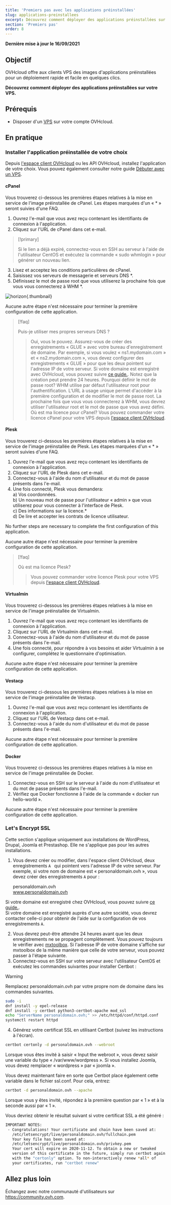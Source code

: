 ```yaml
---
title: 'Premiers pas avec les applications préinstallées'
slug: applications-preinstallees
excerpt: Découvrez comment déployer des applications préinstallées sur votre VPS
section: 'Premiers pas'
order: 8
---
```


**Dernière mise à jour le 16/09/2021**

## Objectif

OVHcloud offre aux clients VPS des images d'applications préinstallées pour un déploiement rapide et facile en quelques clics.

**Découvrez comment déployer des applications préinstallées sur votre VPS.**

## Prérequis

- Disposer d'un [VPS](https://www.ovhcloud.com/fr/vps/) sur votre compte OVHcloud.

## En pratique

### Installer l'application préinstallée de votre choix

Depuis [l'espace client OVHcloud](https://www.ovh.com/auth/?action=gotomanager&from=https://www.ovh.com/fr/&ovhSubsidiary=fr) ou les API OVHcloud, installez l'application de votre choix. Vous pouvez également consulter notre guide [Débuter avec un VPS](../debuter-avec-vps/).

#### cPanel

Vous trouverez ci-dessous les premières étapes relatives à la mise en service de l'image préinstallée de cPanel. Les étapes marquées d'un « * » seront suivies d'une FAQ.

1. Ouvrez l'e-mail que vous avez reçu contenant les identifiants de connexion à l'application.
2. Cliquez sur l'URL de cPanel dans cet e-mail.

> [!primary]
>
> Si le lien a déjà expiré, connectez-vous en SSH au serveur à l'aide de l'utilisateur CentOS et exécutez la commande « sudo whmlogin » pour générer un nouveau lien. 
>

<ol start="3">
  <li>Lisez et acceptez les conditions particulières de cPanel.</li>
  <li>Saisissez vos serveurs de messagerie et serveurs DNS *.</li>
  <li>Définissez le mot de passe root que vous utiliserez la prochaine fois que vous vous connecterez à WHM *.</li>
</ol>

![horizon](images/change_root.png){.thumbnail}

Aucune autre étape n'est nécessaire pour terminer la première configuration de cette application.

> [!faq]
>
> Puis-je utiliser mes propres serveurs DNS ?
>> Oui, vous le pouvez. Assurez-vous de créer des enregistrements « GLUE » avec votre bureau d'enregistrement de domaine. Par exemple, si vous voulez « ns1.mydomain.com » et « ns2.mydomain.com », vous devez configurer des enregistrements « GLUE » pour que les deux pointent sur l'adresse IP de votre serveur. Si votre domaine est enregistré avec OVHcloud, vous pouvez suivre [ce guide.](../../domains/glue-registry/#etape-1-ajouter-les-enregistrements-glue). Notez que la création peut prendre 24 heures.
> Pourquoi définir le mot de passe root?
>> WHM utilise par défaut l'utilisateur root pour l'authentification. L'URL à usage unique permet d'accéder à la première configuration et de modifier le mot de passe root. La prochaine fois que vous vous connecterez à WHM, vous devrez utiliser l'utilisateur root et le mot de passe que vous avez défini.
> Où est ma licence pour cPanel?
>> Vous pouvez commander votre licence cPanel pour votre VPS depuis [l'espace client OVHcloud](https://www.ovh.com/manager/dedicated/#/configuration/license/order).

#### Plesk

Vous trouverez ci-dessous les premières étapes relatives à la mise en service de l'image préinstallée de Plesk. Les étapes marquées d'un « * » seront suivies d'une FAQ.

1. Ouvrez l'e-mail que vous avez reçu contenant les identifiants de connexion à l'application.
2. Cliquez sur l'URL de Plesk dans cet e-mail.
3. Connectez-vous à l'aide du nom d'utilisateur et du mot de passe présents dans l'e-mail.
4. Une fois connecté, Plesk vous demandera:   
    a) Vos coordonnées.  
    b) Un nouveau mot de passe pour l'utilisateur « admin » que vous utiliserez pour vous connecter à l'interface de Plesk.  
    c) Des informations sur la licence.*  
    d) De lire et accepter les contrats de licence utilisateur.  

No further steps are necessary to complete the first configuration of this application.

Aucune autre étape n'est nécessaire pour terminer la première configuration de cette application.

> [!faq]
>
> Où est ma licence Plesk?
>> Vous pouvez commander votre licence Plesk pour votre VPS depuis [l'espace client OVHcloud](https://www.ovh.com/manager/dedicated/#/configuration/license/order).

#### Virtualmin

Vous trouverez ci-dessous les premières étapes relatives à la mise en service de l'image préinstallée de Virtualmin. 

1. Ouvrez l'e-mail que vous avez reçu contenant les identifiants de connexion à l'application.
2. Cliquez sur l'URL de Virtualmin dans cet e-mail.
3. Connectez-vous à l'aide du nom d'utilisateur et du mot de passe présents dans l'e-mail.
4. Une fois connecté, pour répondre à vos besoins et aider Virtualmin à se configurer, complétez le questionnaire d'optimisation.

Aucune autre étape n'est nécessaire pour terminer la première configuration de cette application.

#### Vestacp

Vous trouverez ci-dessous les premières étapes relatives à la mise en service de l'image préinstallée de Vestacp.

1. Ouvrez l'e-mail que vous avez reçu contenant les identifiants de connexion à l'application.
2. Cliquez sur l'URL de Vestacp dans cet e-mail.
3. Connectez-vous à l'aide du nom d'utilisateur et du mot de passe présents dans l'e-mail.

Aucune autre étape n'est nécessaire pour terminer la première configuration de cette application.

#### Docker

Vous trouverez ci-dessous les premières étapes relatives à la mise en service de l'image préinstallée de Docker.

1. Connectez-vous en SSH sur le serveur à l'aide du nom d'utilisateur et du mot de passe présents dans l'e-mail.
2. Vérifiez que Docker fonctionne à l'aide de la commande « docker run hello-world ».

Aucune autre étape n'est nécessaire pour terminer la première configuration de cette application.

### Let's Encrypt SSL

Cette section s'applique uniquement aux installations de WordPress, Drupal, Joomla et Prestashop. Elle ne s'applique pas pour les autres installations.

1. Vous devez créer ou modifier, dans l'espace client OVHcloud, deux enregistrements `A `  qui pointent vers l'adresse IP de votre serveur. Par exemple, si votre nom de domaine est « personaldomain.ovh », vous devez créer des enregistrements `A` pour :  

     personaldomain.ovh <br>
     www.personaldomain.ovh <br>  

Si votre domaine est enregistré chez OVHcloud, vous pouvez suivre [ce guide.](../../domains/editer-ma-zone-dns/).
<br>Si votre domaine est enregistré auprès d'une autre société, vous devrez contacter celle-ci pour obtenir de l'aide sur la configuration de vos enregistrements `A`.

<ol start="2">
  <li>Vous devrez peut-être attendre 24 heures avant que les deux enregistrements ne se propagent complètement. Vous pouvez toujours le vérifier avec <a href="https://mxtoolbox.com/DnsLookup.aspx">mxtoolbox</a>. Si l'adresse IP de votre domaine s'affiche sur mxtoolbox de la même manière que celle de votre serveur, vous pouvez passer à l'étape suivante.</li>
  <li>Connectez-vous en SSH sur votre serveur avec l'utilisateur CentOS et exécutez les commandes suivantes pour installer Certbot :</li>
</ol>

> [!warning]
>
> Remplacez personaldomain.ovh par votre propre nom de domaine dans les commandes suivantes.
>

```sh
sudo -i
dnf install -y epel-release
dnf install -y certbot python3-certbot-apache mod_ssl
echo "ServerName personaldomain.ovh;" >> /etc/httpd/conf/httpd.conf
systemctl restart httpd
```

<ol start="4">
  <li> Générez votre certificat SSL en utilisant Certbot (suivez les instructions à l'écran).</li>
</ol>

```sh
certbot certonly -d personaldomain.ovh --webroot
```

Lorsque vous êtes invité à saisir « Input the webroot », vous devez saisir une variable du type « /var/www/wordpress ». Si vous installez Joomla, vous devez remplacer « wordpress » par « joomla ».

Vous devez maintenant faire en sorte que Certbot place également cette variable dans le fichier ssl.conf. Pour cela, entrez:

```sh
certbot -d personaldomain.ovh --apache
```

Lorsque vous y êtes invité, répondez à la première question par « 1 » et à la seconde aussi par « 1 ».

Vous devriez obtenir le résultat suivant si votre certificat SSL a été généré :

```sh
IMPORTANT NOTES:
 - Congratulations! Your certificate and chain have been saved at:
   /etc/letsencrypt/live/personaldomain.ovh/fullchain.pem
   Your key file has been saved at:
   /etc/letsencrypt/live/personaldomain.ovh/privkey.pem
   Your cert will expire on 2020-11-12. To obtain a new or tweaked
   version of this certificate in the future, simply run certbot again
   with the "certonly" option. To non-interactively renew *all* of
   your certificates, run "certbot renew"
```

## Allez plus loin

Échangez avec notre communauté d'utilisateurs sur <https://community.ovh.com>.
